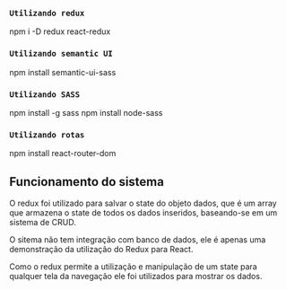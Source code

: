 ### `Utilizando redux`
npm i -D redux react-redux

### `Utilizando semantic UI`
npm install semantic-ui-sass

### `Utilizando SASS`
npm install -g sass npm install node-sass

### `Utilizando rotas`
npm install react-router-dom

## Funcionamento do sistema
O redux foi utilizado para salvar o state do objeto dados, que é um array que armazena o state de todos os dados inseridos, baseando-se em um sistema de CRUD.

O sitema não tem integração com banco de dados, ele é apenas uma demonstração da utilização do Redux para React.

Como o redux permite a utilização e manipulação de um state para qualquer tela da navegação ele foi utilizados para mostrar os dados.